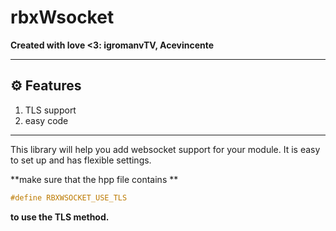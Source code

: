 # rbxWsocket

**Created with love <3: igromanvTV, Acevincente**

---
## ⚙️ **Features**
1. TLS support
2. easy code

---

This library will help you add websocket support for your module. It is easy to set up and has flexible settings.

**make sure that the hpp file contains **
```hpp
#define RBXWSOCKET_USE_TLS
```
**to use the TLS method.**

